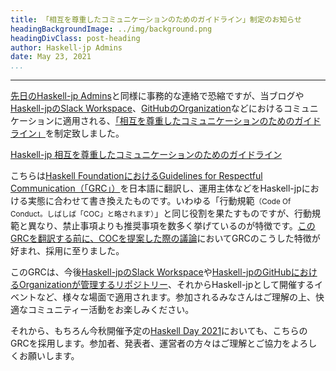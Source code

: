 ```yaml
---
title: 「相互を尊重したコミュニケーションのためのガイドライン」制定のお知らせ
headingBackgroundImage: ../img/background.png
headingDivClass: post-heading
author: Haskell-jp Admins
date: May 23, 2021
...
```

---

[先日のHaskell-jp Admins](about_admins.html)と同様に事務的な連絡で恐縮ですが、当ブログや[Haskell-jpのSlack Workspace](/signin-slack.html)、[GitHubのOrganization](https://haskell.jp/signin-slack.html)などにおけるコミュニケーションに適用される、[「相互を尊重したコミュニケーションのためのガイドライン」](https://github.com/haskell-jp/community/blob/master/GRC.md)を制定致しました。

[Haskell-jp 相互を尊重したコミュニケーションのためのガイドライン](https://github.com/haskell-jp/community/blob/master/GRC.md)

こちらは[Haskell FoundationにおけるGuidelines for Respectful Communication（「GRC」）](https://haskell.foundation/guidelines-for-respectful-communication/)を日本語に翻訳し、運用主体などをHaskell-jpにおける実態に合わせて書き換えたものです。いわゆる「行動規範<small>（Code Of Conduct。しばしば「COC」と略されます）</small>」と同じ役割を果たすものですが、行動規範と異なり、禁止事項よりも推奨事項を数多く挙げているのが特徴です。[このGRCを翻訳する前に、COCを提案した際の議論](https://github.com/haskell-jp/community/pull/29)においてGRCのこうした特徴が好まれ、採用に至りました。

このGRCは、今後[Haskell-jpのSlack Workspace](https://haskell.jp/signin-slack.html)や[Haskell-jpのGitHubにおけるOrganizationが管理するリポジトリー](https://github.com/haskell-jp/)、それからHaskell-jpとして開催するイベントなど、様々な場面で適用されます。参加されるみなさんはご理解の上、快適なコミュニティー活動をお楽しみください。

それから、もちろん今秋開催予定の[Haskell Day 2021](https://haskell.jp/haskell-day-2021/)においても、こちらのGRCを採用します。参加者、発表者、運営者の方々はご理解とご協力をよろしくお願いします。
